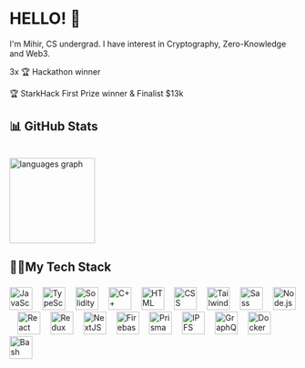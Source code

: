 # HELLO! 👋

I'm Mihir, CS undergrad. I have interest in Cryptography, Zero-Knowledge and Web3.


3x 🏆 Hackathon winner

🏆 StarkHack First Prize winner & Finalist $13k


## 📊 GitHub Stats

<!-- Top Languages Card -->


<br>

<div align="left">
<!--   <img src="https://github-readme-stats.vercel.app/api?username=0xmihirsahu&hide_title=false&show_icons=true&include_all_commits=true&count_private=true&theme=tokyonight&locale=en&hide_border=true" height="150" alt="stats graph"/> -->
  <img src="https://github-readme-stats.vercel.app/api/top-langs/?username=0xmihirsahu&theme=tokyonight&show_icons=true&hide_border=true&layout=compact" height="150" alt="languages graph"  />
<!--   <img src="https://streak-stats.demolab.com?user=0xmihirsahu&locale=en&mode=daily&theme=tokyonight&hide_border=true" height="150" alt="streak graph"  /> -->
</div>

###

<h2 align="left">👨‍💻My Tech Stack</h2>

###

<div align="left">
  <img src="https://skillicons.dev/icons?i=js" height="40" alt="JavaScript logo" />
  <img width="10" />
  <img src="https://skillicons.dev/icons?i=ts" height="40" alt="TypeScript logo" />
  <img width="10" />
  <img src="https://skillicons.dev/icons?i=solidity" height="40" alt="Solidity logo" />
  <img width="10" />
  <img src="https://skillicons.dev/icons?i=cpp" height="40" alt="C++ logo" />
  <img width="10" />
  <img src="https://skillicons.dev/icons?i=html" height="40" alt="HTML logo" />
  <img width="10" />
  <img src="https://skillicons.dev/icons?i=css" height="40" alt="CSS logo" />
  <img width="10" />
  <img src="https://skillicons.dev/icons?i=tailwind" height="40" alt="Tailwind CSS logo" />
  <img width="10" />
  <img src="https://skillicons.dev/icons?i=sass" height="40" alt="Sass logo" />
  <img width="10" />
  <img src="https://skillicons.dev/icons?i=nodejs" height="40" alt="Node.js logo" />
  <img width="10" />
  <img src="https://skillicons.dev/icons?i=react" height="40" alt="React logo" />
  <img width="10" />
  <img src="https://skillicons.dev/icons?i=redux" height="40" alt="Redux logo"  />
  <img width="10" />
  <img src="https://skillicons.dev/icons?i=nextjs" height="40" alt="NextJS logo"  />
  <img width="10" />
 <img src="https://skillicons.dev/icons?i=firebase" height="40" alt="Firebase logo"  />
  <img width="10" />
 <img src="https://skillicons.dev/icons?i=prisma" height="40" alt="Prisma logo"  />
  <img width="10" /> 
  <img src="https://skillicons.dev/icons?i=ipfs" height="40" alt="IPFS logo"  />
  <img width="10" /> 
  <img src="https://skillicons.dev/icons?i=graphql" height="40" alt="GraphQL logo"  />
  <img width="10" /> 
  <img src="https://skillicons.dev/icons?i=docker" height="40" alt="Docker logo"  />
  <img width="10" />
  <img src="https://skillicons.dev/icons?i=bash" height="40" alt="Bash logo"  />
</div>



###
